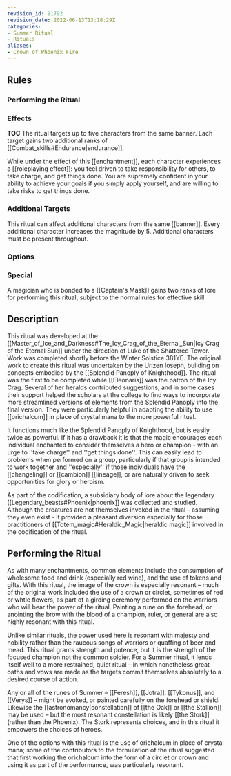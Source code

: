 ```yaml
---
revision_id: 91792
revision_date: 2022-06-13T13:18:29Z
categories:
- Summer Ritual
- Rituals
aliases:
- Crown_of_Phoenix_Fire
---
```



## Rules


### Performing the Ritual
 



### Effects
__TOC__
The ritual targets up to five characters from the same banner. Each target gains two additional ranks of [[Combat_skills#Endurance|endurance]].

While under the effect of this [[enchantment]], each character experiences a [[roleplaying effect]]: you feel driven to take responsibility for others, to take charge, and get things done. You are supremely confident in your ability to achieve your goals if you simply apply yourself, and are willing to take risks to get things done.


### Additional Targets
This ritual can affect additional characters from the same [[banner]]. Every additional character increases the magnitude by 5. Additional characters must be present throughout. 

### Options


### Special
A magician who is bonded to a [[Captain's Mask]] gains two ranks of lore for performing this ritual, subject to the normal rules for effective skill

## Description
This ritual was developed at the [[Master_of_Ice_and_Darkness#The_Icy_Crag_of_the_Eternal_Sun|Icy Crag of the Eternal Sun]] under the direction of Luke of the Shattered Tower. Work was completed shortly before the Winter Solstice 381YE. The original work to create this ritual was undertaken by the Urizen Ioseph, building on concepts embodied by the [[Splendid Panoply of Knighthood]]. The ritual was the first to be completed while [[Eleonaris]] was the patron of the Icy Crag. Several of her heralds contributed suggestions, and in some cases their support helped the scholars at the college to find ways to incorporate more streamlined versions of elements from the Splendid Panoply into the final version. They were particularly helpful in adapting the ability to use [[orichalcum]] in place of crystal mana to the more powerful ritual.

It functions much like the Splendid Panoply of Knighthood, but is easily twice as powerful. If it has a drawback it is that the magic encourages each individual enchanted to consider themselves a hero or champion - with an urge to ''take charge'' and ''get things done''. This can easily lead to problems when performed on a group, particularly if that group is intended to work together and ''especially'' if those individuals have the [[changeling]] or [[cambion]] [[lineage]], or are naturally driven to seek opportunities for glory or heroism. 

As part of the codification, a subsidiary body of lore about the legendary [[Legendary_beasts#Phoenix|phoenix]] was collected and studied. Although the creatures are not themselves invoked in the ritual - assuming they even exist - it provided a pleasant diversion especially for those practitioners of [[Totem_magic#Heraldic_Magic|heraldic magic]] involved in the codification of the ritual.

## Performing the Ritual
As with many enchantments, common elements include the consumption of wholesome food and drink (especially red wine), and the use of tokens and gifts. With this ritual, the image of the crown is especially resonant – much of the original work included the use of a crown or circlet, sometimes of red or whtie flowers, as part of a girding ceremony performed on the warriors who will bear the power of the ritual. Painting a rune on the forehead, or anointing the brow with the blood of a champion, ruler, or general are also highly resonant with this ritual.

Unlike similar rituals, the power used here is resonant with majesty and nobility rather than the raucous songs of warriors or quaffing of beer and mead. This ritual grants strength and potence, but it is the strength of the focused champion not the common soldier. For a Summer ritual, it lends itself well to a more restrained, quiet ritual – in which nonetheless great oaths and vows are made as the targets commit themselves absolutely to a desired course of action.

Any or all of the runes of Summer – [[Feresh]], [[Jotra]], [[Tykonus]], and [[Verys]] – might be evoked, or painted carefully on the forehead or shield. Likewise the [[astronomancy|constellation]] of [[the Oak]] or [[the Stallion]] may be used – but the most resonant constellation is likely [[the Stork]] (rather than the Phoenix). The Stork represents choices, and in this ritual it empowers the choices of heroes.

One of the options with this ritual is the use of orichalcum in place of crystal mana; some of the contributors to the formulation of the ritual suggested that first working the orichalcum into the form of a circlet or crown and using it as part of the performance, was particularly resonant.

